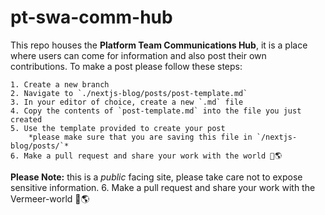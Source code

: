 # pt-swa-comm-hub

This repo houses the **Platform Team Communications Hub**, it is a place where users can come for information and also post their own contributions. To make a post please follow these steps: 

    1. Create a new branch
    2. Navigate to `./nextjs-blog/posts/post-template.md`
    3. In your editor of choice, create a new `.md` file
    4. Copy the contents of `post-template.md` into the file you just created
    5. Use the template provided to create your post
        *please make sure that you are saving this file in `/nextjs-blog/posts/`*
    6. Make a pull request and share your work with the world 🚀🌎

**Please Note:** this is a *public* facing site, please take care not to expose sensitive information.
    6. Make a pull request and share your work with the Vermeer-world 🚀🌎